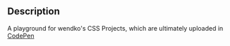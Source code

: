 ## Description
A playground for wendko's CSS Projects, which are ultimately uploaded in [CodePen](https://codepen.io/wendko)